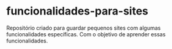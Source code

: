 # funcionalidades-para-sites
 Repositório criado para guardar pequenos sites com algumas funcionalidades específicas. Com o objetivo de aprender essas funcionalidades.
